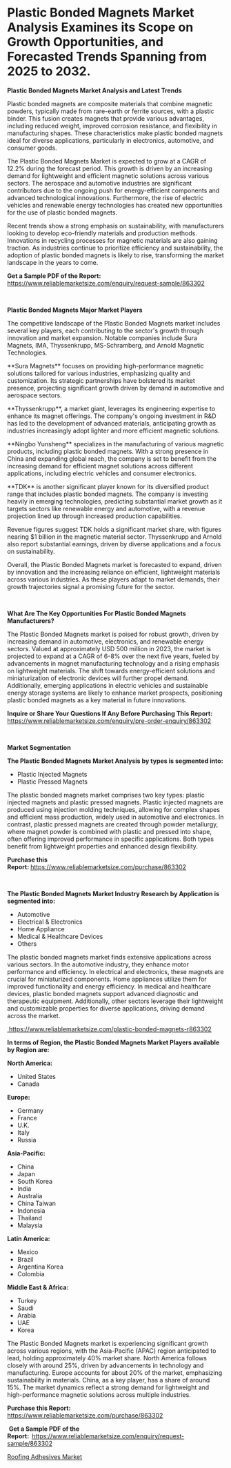 <p><h1>Plastic Bonded Magnets Market Analysis Examines its Scope on Growth Opportunities, and Forecasted Trends Spanning from 2025 to 2032.</h1></p><p><strong>Plastic Bonded Magnets Market Analysis and Latest Trends</strong></p>
<p><p>Plastic bonded magnets are composite materials that combine magnetic powders, typically made from rare-earth or ferrite sources, with a plastic binder. This fusion creates magnets that provide various advantages, including reduced weight, improved corrosion resistance, and flexibility in manufacturing shapes. These characteristics make plastic bonded magnets ideal for diverse applications, particularly in electronics, automotive, and consumer goods.</p><p>The Plastic Bonded Magnets Market is expected to grow at a CAGR of 12.2% during the forecast period. This growth is driven by an increasing demand for lightweight and efficient magnetic solutions across various sectors. The aerospace and automotive industries are significant contributors due to the ongoing push for energy-efficient components and advanced technological innovations. Furthermore, the rise of electric vehicles and renewable energy technologies has created new opportunities for the use of plastic bonded magnets.</p><p>Recent trends show a strong emphasis on sustainability, with manufacturers looking to develop eco-friendly materials and production methods. Innovations in recycling processes for magnetic materials are also gaining traction. As industries continue to prioritize efficiency and sustainability, the adoption of plastic bonded magnets is likely to rise, transforming the market landscape in the years to come.</p></p>
<p><strong>Get a Sample PDF of the Report:&nbsp;</strong> <a href="https://www.reliablemarketsize.com/enquiry/request-sample/863302?utm_campaign=3217&utm_medium=2&utm_source=Github&utm_content=ia&utm_term=31032025&utm_id=plastic-bonded-magnets">https://www.reliablemarketsize.com/enquiry/request-sample/863302</a></p>
<p>&nbsp;</p>
<p><strong>Plastic Bonded Magnets Major Market Players</strong></p>
<p><p>The competitive landscape of the Plastic Bonded Magnets market includes several key players, each contributing to the sector's growth through innovation and market expansion. Notable companies include Sura Magnets, IMA, Thyssenkrupp, MS-Schramberg, and Arnold Magnetic Technologies.</p><p>**Sura Magnets** focuses on providing high-performance magnetic solutions tailored for various industries, emphasizing quality and customization. Its strategic partnerships have bolstered its market presence, projecting significant growth driven by demand in automotive and aerospace sectors.</p><p>**Thyssenkrupp**, a market giant, leverages its engineering expertise to enhance its magnet offerings. The company's ongoing investment in R&D has led to the development of advanced materials, anticipating growth as industries increasingly adopt lighter and more efficient magnetic solutions.</p><p>**Ningbo Yunsheng** specializes in the manufacturing of various magnetic products, including plastic bonded magnets. With a strong presence in China and expanding global reach, the company is set to benefit from the increasing demand for efficient magnet solutions across different applications, including electric vehicles and consumer electronics.</p><p>**TDK** is another significant player known for its diversified product range that includes plastic bonded magnets. The company is investing heavily in emerging technologies, predicting substantial market growth as it targets sectors like renewable energy and automotive, with a revenue projection lined up through increased production capabilities.</p><p>Revenue figures suggest TDK holds a significant market share, with figures nearing $1 billion in the magnetic material sector. Thyssenkrupp and Arnold also report substantial earnings, driven by diverse applications and a focus on sustainability.</p><p>Overall, the Plastic Bonded Magnets market is forecasted to expand, driven by innovation and the increasing reliance on efficient, lightweight materials across various industries. As these players adapt to market demands, their growth trajectories signal a promising future for the sector.</p></p>
<p>&nbsp;</p>
<p><strong>What Are The Key Opportunities For Plastic Bonded Magnets Manufacturers?</strong></p>
<p><p>The Plastic Bonded Magnets market is poised for robust growth, driven by increasing demand in automotive, electronics, and renewable energy sectors. Valued at approximately USD 500 million in 2023, the market is projected to expand at a CAGR of 6-8% over the next five years, fueled by advancements in magnet manufacturing technology and a rising emphasis on lightweight materials. The shift towards energy-efficient solutions and miniaturization of electronic devices will further propel demand. Additionally, emerging applications in electric vehicles and sustainable energy storage systems are likely to enhance market prospects, positioning plastic bonded magnets as a key material in future innovations.</p></p>
<p><strong>Inquire or Share Your Questions If Any Before Purchasing This Report:</strong> <a href="https://www.reliablemarketsize.com/enquiry/pre-order-enquiry/863302?utm_campaign=3217&utm_medium=2&utm_source=Github&utm_content=ia&utm_term=31032025&utm_id=plastic-bonded-magnets">https://www.reliablemarketsize.com/enquiry/pre-order-enquiry/863302</a></p>
<p>&nbsp;</p>
<p><strong>Market Segmentation</strong></p>
<p><strong>The Plastic Bonded Magnets Market Analysis by types is segmented into:</strong></p>
<p><ul><li>Plastic Injected Magnets</li><li>Plastic Pressed Magnets</li></ul></p>
<p><p>The plastic bonded magnets market comprises two key types: plastic injected magnets and plastic pressed magnets. Plastic injected magnets are produced using injection molding techniques, allowing for complex shapes and efficient mass production, widely used in automotive and electronics. In contrast, plastic pressed magnets are created through powder metallurgy, where magnet powder is combined with plastic and pressed into shape, often offering improved performance in specific applications. Both types benefit from lightweight properties and enhanced design flexibility.</p></p>
<p><strong>Purchase this Report:&nbsp;</strong><a href="https://www.reliablemarketsize.com/purchase/863302?utm_campaign=3217&utm_medium=2&utm_source=Github&utm_content=ia&utm_term=31032025&utm_id=plastic-bonded-magnets">https://www.reliablemarketsize.com/purchase/863302</a></p>
<p>&nbsp;</p>
<p><strong>The Plastic Bonded Magnets Market Industry Research by Application is segmented into:</strong></p>
<p><ul><li>Automotive</li><li>Electrical & Electronics</li><li>Home Appliance</li><li>Medical & Healthcare Devices</li><li>Others</li></ul></p>
<p><p>The plastic bonded magnets market finds extensive applications across various sectors. In the automotive industry, they enhance motor performance and efficiency. In electrical and electronics, these magnets are crucial for miniaturized components. Home appliances utilize them for improved functionality and energy efficiency. In medical and healthcare devices, plastic bonded magnets support advanced diagnostic and therapeutic equipment. Additionally, other sectors leverage their lightweight and customizable properties for diverse applications, driving demand across the market.</p></p>
<p><a href="https://www.reliablemarketsize.com/plastic-bonded-magnets-r863302?utm_campaign=3217&utm_medium=2&utm_source=Github&utm_content=ia&utm_term=31032025&utm_id=plastic-bonded-magnets">&nbsp;https://www.reliablemarketsize.com/plastic-bonded-magnets-r863302</a></p>
<p><strong>In terms of Region, the Plastic Bonded Magnets Market Players available by Region are:</strong></p>
<p>
    <p> <strong> North America: </strong>
        <ul>
            <li>United States</li>
            <li>Canada</li>
        </ul>
        </p> 
    <p> <strong> Europe: </strong>
        <ul>
            <li>Germany</li>
            <li>France</li>
            <li>U.K.</li>
            <li>Italy</li>
            <li>Russia</li>
        </ul>
        </p> 
    <p> <strong> Asia-Pacific: </strong>
        <ul>
            <li>China</li>
            <li>Japan</li>
            <li>South Korea</li>
            <li>India</li>
            <li>Australia</li>
            <li>China Taiwan</li>
            <li>Indonesia</li>
            <li>Thailand</li>
            <li>Malaysia</li>
        </ul>
        </p> 
    <p> <strong> Latin America: </strong>
        <ul>
            <li>Mexico</li>
            <li>Brazil</li>
            <li>Argentina Korea</li>
            <li>Colombia</li>
        </ul>
        </p> 
    <p> <strong> Middle East & Africa: </strong>
        <ul>
            <li>Turkey</li>
            <li>Saudi</li>
            <li>Arabia</li>
            <li>UAE</li>
            <li>Korea</li>
        </ul>
    </p>
    </p>
<p><p>The Plastic Bonded Magnets market is experiencing significant growth across various regions, with the Asia-Pacific (APAC) region anticipated to lead, holding approximately 40% market share. North America follows closely with around 25%, driven by advancements in technology and manufacturing. Europe accounts for about 20% of the market, emphasizing sustainability in materials. China, as a key player, has a share of around 15%. The market dynamics reflect a strong demand for lightweight and high-performance magnetic solutions across multiple industries.</p></p>
<p><strong>Purchase this Report: </strong><a href="https://www.reliablemarketsize.com/purchase/863302?utm_campaign=3217&utm_medium=2&utm_source=Github&utm_content=ia&utm_term=31032025&utm_id=plastic-bonded-magnets">https://www.reliablemarketsize.com/purchase/863302</a></p>
<p>&nbsp;<strong>Get a Sample PDF of the Report:&nbsp;&nbsp;</strong><a href="https://www.reliablemarketsize.com/enquiry/request-sample/863302?utm_campaign=3217&utm_medium=2&utm_source=Github&utm_content=ia&utm_term=31032025&utm_id=plastic-bonded-magnets">https://www.reliablemarketsize.com/enquiry/request-sample/863302</a></p>
<p><strong></strong></p>
<p><p><a href="https://github.com/gunbybeahmg1/Market-Research-Report-List-1/blob/main/roofing-adhesives-market.md?utm_campaign=3217&utm_medium=2&utm_source=Github&utm_content=ia&utm_term=31032025&utm_id=plastic-bonded-magnets">Roofing Adhesives Market</a></p></p>